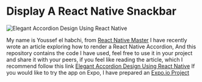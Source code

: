

#  Display A React Native Snackbar
  

![Elegant Accordion Design Using React Native](https://reactnativemaster.com/wp-content/uploads/2020/11/React-Native-Accordion-1160x653.png)

  

My name is Youssef el habchi, from [React Native Master](https://reactnativemaster.com) I have recently wrote an article exploring how to render a React Native Accordion, And this repository contains the code I have used, feel free to use it in your project and share it with your peers, if you feel like reading the article, which I recommend follow this link [Elegant Accordion Design Using React Native](https://reactnativemaster.com/elegant-accordion-design-using-react-native/)
If you would like to try the app on Expo, I have prepared an [Expo.io Project](https://expo.io/@alhydra/react-native-accordion)

